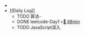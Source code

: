 -
- [[Daily Log]]
	- TODO 算法-
	- DONE leetcode-Day1 >[🍅 68min](#agenda-pomo://?t=f-1685949946393-2400%2Cp-1685954847537-1658)
	- TODO JavaScript深入
